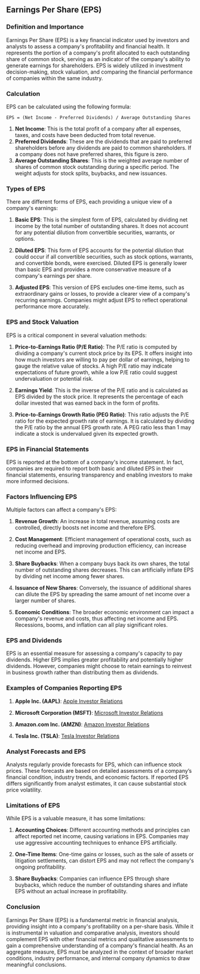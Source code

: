 ## Earnings Per Share (EPS)

### Definition and Importance

Earnings Per Share (EPS) is a key financial indicator used by investors and analysts to assess a company's profitability and financial health. It represents the portion of a company's profit allocated to each outstanding share of common stock, serving as an indicator of the company's ability to generate earnings for shareholders. EPS is widely utilized in investment decision-making, stock valuation, and comparing the financial performance of companies within the same industry.

### Calculation

EPS can be calculated using the following formula:

```
EPS = (Net Income - Preferred Dividends) / Average Outstanding Shares
```

1. **Net Income**: This is the total profit of a company after all expenses, taxes, and costs have been deducted from total revenue.
2. **Preferred Dividends**: These are the dividends that are paid to preferred shareholders before any dividends are paid to common shareholders. If a company does not have preferred shares, this figure is zero.
3. **Average Outstanding Shares**: This is the weighted average number of shares of common stock outstanding during a specific period. The weight adjusts for stock splits, buybacks, and new issuances.

### Types of EPS

There are different forms of EPS, each providing a unique view of a company's earnings:

1. **Basic EPS**: This is the simplest form of EPS, calculated by dividing net income by the total number of outstanding shares. It does not account for any potential dilution from convertible securities, warrants, or options.

2. **Diluted EPS**: This form of EPS accounts for the potential dilution that could occur if all convertible securities, such as stock options, warrants, and convertible bonds, were exercised. Diluted EPS is generally lower than basic EPS and provides a more conservative measure of a company's earnings per share.

3. **Adjusted EPS**: This version of EPS excludes one-time items, such as extraordinary gains or losses, to provide a clearer view of a company's recurring earnings. Companies might adjust EPS to reflect operational performance more accurately.

### EPS and Stock Valuation

EPS is a critical component in several valuation methods:

1. **Price-to-Earnings Ratio (P/E Ratio)**: The P/E ratio is computed by dividing a company's current stock price by its EPS. It offers insight into how much investors are willing to pay per dollar of earnings, helping to gauge the relative value of stocks. A high P/E ratio may indicate expectations of future growth, while a low P/E ratio could suggest undervaluation or potential risk.

2. **Earnings Yield**: This is the inverse of the P/E ratio and is calculated as EPS divided by the stock price. It represents the percentage of each dollar invested that was earned back in the form of profits.

3. **Price-to-Earnings Growth Ratio (PEG Ratio)**: This ratio adjusts the P/E ratio for the expected growth rate of earnings. It is calculated by dividing the P/E ratio by the annual EPS growth rate. A PEG ratio less than 1 may indicate a stock is undervalued given its expected growth.

### EPS in Financial Statements

EPS is reported at the bottom of a company's income statement. In fact, companies are required to report both basic and diluted EPS in their financial statements, ensuring transparency and enabling investors to make more informed decisions.

### Factors Influencing EPS

Multiple factors can affect a company's EPS:

1. **Revenue Growth**: An increase in total revenue, assuming costs are controlled, directly boosts net income and therefore EPS.
   
2. **Cost Management**: Efficient management of operational costs, such as reducing overhead and improving production efficiency, can increase net income and EPS.

3. **Share Buybacks**: When a company buys back its own shares, the total number of outstanding shares decreases. This can artificially inflate EPS by dividing net income among fewer shares.

4. **Issuance of New Shares**: Conversely, the issuance of additional shares can dilute the EPS by spreading the same amount of net income over a larger number of shares.

5. **Economic Conditions**: The broader economic environment can impact a company's revenue and costs, thus affecting net income and EPS. Recessions, booms, and inflation can all play significant roles.

### EPS and Dividends

EPS is an essential measure for assessing a company's capacity to pay dividends. Higher EPS implies greater profitability and potentially higher dividends. However, companies might choose to retain earnings to reinvest in business growth rather than distributing them as dividends.

### Examples of Companies Reporting EPS

1. **Apple Inc. (AAPL)**: [Apple Investor Relations](https://investor.apple.com)
   
2. **Microsoft Corporation (MSFT)**: [Microsoft Investor Relations](https://www.microsoft.com/en-us/investor)

3. **Amazon.com Inc. (AMZN)**: [Amazon Investor Relations](https://ir.aboutamazon.com)

4. **Tesla Inc. (TSLA)**: [Tesla Investor Relations](https://ir.tesla.com)

### Analyst Forecasts and EPS

Analysts regularly provide forecasts for EPS, which can influence stock prices. These forecasts are based on detailed assessments of a company’s financial condition, industry trends, and economic factors. If reported EPS differs significantly from analyst estimates, it can cause substantial stock price volatility.

### Limitations of EPS

While EPS is a valuable measure, it has some limitations:

1. **Accounting Choices**: Different accounting methods and principles can affect reported net income, causing variations in EPS. Companies may use aggressive accounting techniques to enhance EPS artificially.

2. **One-Time Items**: One-time gains or losses, such as the sale of assets or litigation settlements, can distort EPS and may not reflect the company's ongoing profitability.

3. **Share Buybacks**: Companies can influence EPS through share buybacks, which reduce the number of outstanding shares and inflate EPS without an actual increase in profitability.

### Conclusion

Earnings Per Share (EPS) is a fundamental metric in financial analysis, providing insight into a company's profitability on a per-share basis. While it is instrumental in valuation and comparative analysis, investors should complement EPS with other financial metrics and qualitative assessments to gain a comprehensive understanding of a company's financial health. As an aggregate measure, EPS must be analyzed in the context of broader market conditions, industry performance, and internal company dynamics to draw meaningful conclusions.